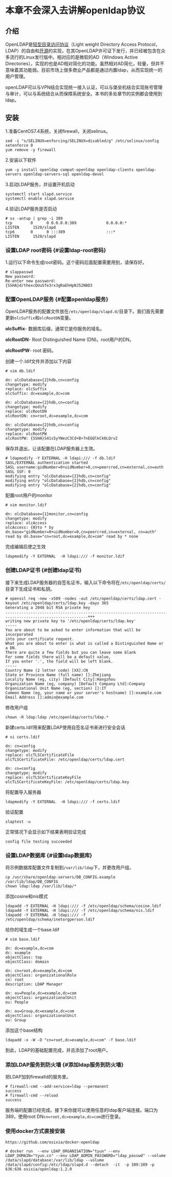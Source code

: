 # 本章不会深入去讲解openldap协议

## 介绍

OpenLDAP是[轻型目录访问协议](https://baike.baidu.com/item/轻型目录访问协议)（Light weight Directory Access Protocol，LDAP）的自由和[开源](https://baike.baidu.com/item/开源)的实现，在其OpenLDAP许可证下发行，并已经被包含在众多流行的Linux发行版中。相对应的是微软的AD（Windows Active Directories）。实现的也是AD相对简化的功能。虽然相对AD简化，轻量，但并不意味着其功能弱。目前市场上很多商业产品都是通过内置ldap，从而实现统一的用户管理。

openLDAP可以与VPN结合实现统一接入认证，可以与堡垒机结合实现账号管理与审计，可以与系统结合从而保障系统安全。本书的多处章节的实例都会使用到ldap。

## 安装

1.准备CentOS7.4系统，关闭firewall，关闭selinux。

```
sed -i "s/SELINUX=enforcing/SELINUX=disabled/g" /etc/selinux/config
setenforce 0
yum remove -y firewall
```

2.安装以下软件

```
yum -y install openldap compat-openldap openldap-clients openldap-servers openldap-servers-sql openldap-devel
```

3.启动LDAP服务，并设置开机启动

```
systemctl start slapd.service
systemctl enable slapd.service
```

4.验证LDAP服务是否启动

```
# ss -antup | grep -i 389
tcp        0      0 0.0.0.0:389             0.0.0.0:*               LISTEN      1520/slapd          
tcp6       0      0 :::389                  :::*                    LISTEN      1520/slapd
```

### 设置LDAP root密码 {#设置ldap-root密码}

1.运行以下命令生成root密码。这个密码后面配置需要用到，请保存好。

```
# slappasswd
New password: 
Re-enter new password: 
{SSHA}d/thexcQUuSfe3rx3gRaEhHpNJ52N8D3
```

### 配置OpenLDAP服务 {#配置openldap服务}

OpenLDAP服务的配置文件放在`/etc/openldap/slapd.d/`目录下。我们首先需要更新`olcSuffix`和`olcRootDN`变量。

**olcSuffix**- 数据库后缀，通常它是你服务的域名。

**olcRootDN**- Root Distinguished Name \(DN\)。root用户的DN。

**olcRootPW**- root 密码。

创建一个.ldif文件并添加以下内容

```
# vim db.ldif

dn: olcDatabase={2}hdb,cn=config
changetype: modify
replace: olcSuffix
olcSuffix: dc=example,dc=com

dn: olcDatabase={2}hdb,cn=config
changetype: modify
replace: olcRootDN
olcRootDN: cn=root,dc=example,dc=com

dn: olcDatabase={2}hdb,cn=config
changetype: modify
replace: olcRootPW
olcRootPW: {SSHA}S41s5yYWezC3Cd+B+7nEGQlkCk0LQrv2
```

保存并退出，让该配置在LDAP服务器上生效。

```
# ldapmodify -Y EXTERNAL -H ldapi:/// -f db.ldif
SASL/EXTERNAL authentication started
SASL username:gidNumber=0+uidNumber=0,cn=peercred,cn=external,cn=auth
SASL SSF: 0
modifying entry "olcDatabase={2}hdb,cn=config"
modifying entry "olcDatabase={2}hdb,cn=config"
modifying entry "olcDatabase={2}hdb,cn=config"
```

配置root用户的monitor

```
# vim monitor.ldif

dn: olcDatabase={1}monitor,cn=config
changetype: modify
replace: olcAccess
olcAccess: {0}to * by dn.base="gidNumber=0+uidNumber=0,cn=peercred,cn=external, cn=auth" read by dn.base="cn=root,dc=example,dc=com" read by * none
```

完成编辑后使之生效

```
ldapmodify -Y EXTERNAL  -H ldapi:/// -f monitor.ldif
```

### 创建LDAP证书 {#创建ldap证书}

接下来生成LDAP服务器的自签名证书，输入以下命令将在`/etc/openldap/certs/`目录下生成证书和私钥。

```
# openssl req -new -x509 -nodes -out /etc/openldap/certs/ldap.cert -keyout /etc/openldap/certs/ldap.key -days 365
Generating a 2048 bit RSA private key
...............................................................................................................................+++
....................................+++
writing new private key to '/etc/openldap/certs/ldap.key'
-----
You are about to be asked to enter information that will be incorporated
into your certificate request.
What you are about to enter is what is called a Distinguished Name or a DN.
There are quite a few fields but you can leave some blank
For some fields there will be a default value,
If you enter '.', the field will be left blank.
-----
Country Name (2 letter code) [XX]:CN
State or Province Name (full name) []:Zhejiang
Locality Name (eg, city) [Default City]:Hangzhou
Organization Name (eg, company) [Default Company Ltd]:Company
Organizational Unit Name (eg, section) []:IT
Common Name (eg, your name or your server's hostname) []:example.com
Email Address []:admin@example.com
```

修改用户组

```
chown -R ldap:ldap /etc/openldap/certs/ldap.*
```

新建certs.ldif用来配置LDAP使用自签名证书来进行安全会话

```
# vi certs.ldif

dn: cn=config
changetype: modify
replace: olcTLSCertificateFile
olcTLSCertificateFile: /etc/openldap/certs/ldap.cert

dn: cn=config
changetype: modify
replace: olcTLSCertificateKeyFile
olcTLSCertificateKeyFile: /etc/openldap/certs/ldap.key
```

将配置导入服务器

```
ldapmodify -Y EXTERNAL  -H ldapi:/// -f certs.ldif
```

验证配置

```
slaptest -u
```

正常情况下会显示如下结果表明验证完成

```
config file testing succeeded
```

### 设置LDAP数据库 {#设置ldap数据库}

将示例数据库配置文件复制到`/var/lib/ldap`下，并更改用户组。

```
cp /usr/share/openldap-servers/DB_CONFIG.example /var/lib/ldap/DB_CONFIG
chown ldap:ldap /var/lib/ldap/*
```

添加cosine和nis模式

```
ldapadd -Y EXTERNAL -H ldapi:/// -f /etc/openldap/schema/cosine.ldif
ldapadd -Y EXTERNAL -H ldapi:/// -f /etc/openldap/schema/nis.ldif 
ldapadd -Y EXTERNAL -H ldapi:/// -f /etc/openldap/schema/inetorgperson.ldif
```

给你的域生成一个base.ldif

```
# vim base.ldif

dn: dc=example,dc=com
dc: example
objectClass: top
objectClass: domain

dn: cn=root,dc=example,dc=com
objectClass: organizationalRole
cn: root
description: LDAP Manager

dn: ou=People,dc=example,dc=com
objectClass: organizationalUnit
ou: People

dn: ou=Group,dc=example,dc=com
objectClass: organizationalUnit
ou: Group
```

添加这个base结构

```
ldapadd -x -W -D "cn=root,dc=example,dc=com" -f base.ldif
```

到此，LDAP的基础配置完成，并且添加了root用户。

### 添加LDAP服务到防火墙 {#添加ldap服务到防火墙}

把LDAP加到firewalld的服务里。

```
# firewall-cmd --add-service=ldap --permanent
success
# firewall-cmd --reload
success
```

服务端的配置已经完成。接下来你就可以使用任意的ldap客户端连接。端口为389，使用root DN`cn=root,dc=example,dc=com`进行登录。

### 使用docker方式直接安装

```
https://github.com/osixia/docker-openldap
```

```
# docker run  --env LDAP_ORGANISATION="tyun" --env LDAP_DOMAIN="tyun.cn" --env LDAP_ADMIN_PASSWORD="ldap_passwd" --volume /data/slapd/database:/var/lib/ldap --volume /data/slapd/config:/etc/ldap/slapd.d --detach  -it  -p 389:389 -p 636:636 osixia/openldap:1.2.0
```

### 



